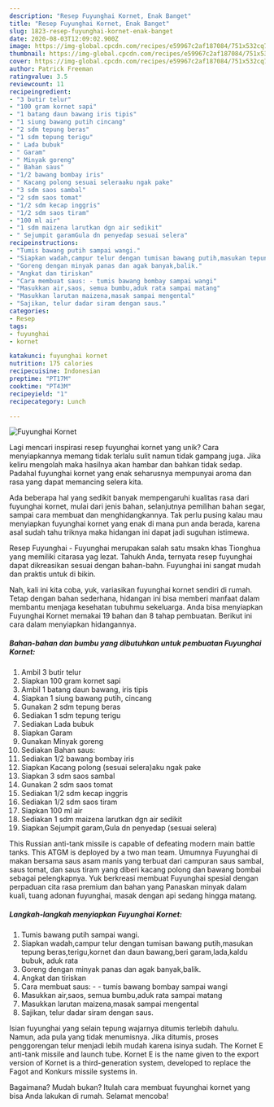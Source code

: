 ```yaml
---
description: "Resep Fuyunghai Kornet, Enak Banget"
title: "Resep Fuyunghai Kornet, Enak Banget"
slug: 1823-resep-fuyunghai-kornet-enak-banget
date: 2020-08-03T12:09:02.900Z
image: https://img-global.cpcdn.com/recipes/e59967c2af187084/751x532cq70/fuyunghai-kornet-foto-resep-utama.jpg
thumbnail: https://img-global.cpcdn.com/recipes/e59967c2af187084/751x532cq70/fuyunghai-kornet-foto-resep-utama.jpg
cover: https://img-global.cpcdn.com/recipes/e59967c2af187084/751x532cq70/fuyunghai-kornet-foto-resep-utama.jpg
author: Patrick Freeman
ratingvalue: 3.5
reviewcount: 11
recipeingredient:
- "3 butir telur"
- "100 gram kornet sapi"
- "1 batang daun bawang iris tipis"
- "1 siung bawang putih cincang"
- "2 sdm tepung beras"
- "1 sdm tepung terigu"
- " Lada bubuk"
- " Garam"
- " Minyak goreng"
- " Bahan saus"
- "1/2 bawang bombay iris"
- " Kacang polong sesuai seleraaku ngak pake"
- "3 sdm saos sambal"
- "2 sdm saos tomat"
- "1/2 sdm kecap inggris"
- "1/2 sdm saos tiram"
- "100 ml air"
- "1 sdm maizena larutkan dgn air sedikit"
- " Sejumpit garamGula dn penyedap sesuai selera"
recipeinstructions:
- "Tumis bawang putih sampai wangi."
- "Siapkan wadah,campur telur dengan tumisan bawang putih,masukan tepung beras,terigu,kornet dan daun bawang,beri garam,lada,kaldu bubuk, aduk rata"
- "Goreng dengan minyak panas dan agak banyak,balik."
- "Angkat dan tiriskan"
- "Cara membuat saus: - tumis bawang bombay sampai wangi"
- "Masukkan air,saos, semua bumbu,aduk rata sampai matang"
- "Masukkan larutan maizena,masak sampai mengental"
- "Sajikan, telur dadar siram dengan saus."
categories:
- Resep
tags:
- fuyunghai
- kornet

katakunci: fuyunghai kornet 
nutrition: 175 calories
recipecuisine: Indonesian
preptime: "PT17M"
cooktime: "PT43M"
recipeyield: "1"
recipecategory: Lunch

---
```



![Fuyunghai Kornet](https://img-global.cpcdn.com/recipes/e59967c2af187084/751x532cq70/fuyunghai-kornet-foto-resep-utama.jpg)

Lagi mencari inspirasi resep fuyunghai kornet yang unik? Cara menyiapkannya memang tidak terlalu sulit namun tidak gampang juga. Jika keliru mengolah maka hasilnya akan hambar dan bahkan tidak sedap. Padahal fuyunghai kornet yang enak seharusnya mempunyai aroma dan rasa yang dapat memancing selera kita.

Ada beberapa hal yang sedikit banyak mempengaruhi kualitas rasa dari fuyunghai kornet, mulai dari jenis bahan, selanjutnya pemilihan bahan segar, sampai cara membuat dan menghidangkannya. Tak perlu pusing kalau mau menyiapkan fuyunghai kornet yang enak di mana pun anda berada, karena asal sudah tahu triknya maka hidangan ini dapat jadi suguhan istimewa.

Resep Fuyunghai - Fuyunghai merupakan salah satu msakn khas Tionghua yang memiliki citarasa yag lezat. Tahukh Anda, ternyata resep fuyunghai dapat dikreasikan sesuai dengan bahan-bahn. Fuyunghai ini sangat mudah dan praktis untuk di bikin.


Nah, kali ini kita coba, yuk, variasikan fuyunghai kornet sendiri di rumah. Tetap dengan bahan sederhana, hidangan ini bisa memberi manfaat dalam membantu menjaga kesehatan tubuhmu sekeluarga. Anda bisa menyiapkan Fuyunghai Kornet memakai 19 bahan dan 8 tahap pembuatan. Berikut ini cara dalam menyiapkan hidangannya.

<!--inarticleads1-->

##### Bahan-bahan dan bumbu yang dibutuhkan untuk pembuatan Fuyunghai Kornet:

1. Ambil 3 butir telur
1. Siapkan 100 gram kornet sapi
1. Ambil 1 batang daun bawang, iris tipis
1. Siapkan 1 siung bawang putih, cincang
1. Gunakan 2 sdm tepung beras
1. Sediakan 1 sdm tepung terigu
1. Sediakan  Lada bubuk
1. Siapkan  Garam
1. Gunakan  Minyak goreng
1. Sediakan  Bahan saus:
1. Sediakan 1/2 bawang bombay iris
1. Siapkan  Kacang polong (sesuai selera)aku ngak pake
1. Siapkan 3 sdm saos sambal
1. Gunakan 2 sdm saos tomat
1. Sediakan 1/2 sdm kecap inggris
1. Sediakan 1/2 sdm saos tiram
1. Siapkan 100 ml air
1. Sediakan 1 sdm maizena larutkan dgn air sedikit
1. Siapkan  Sejumpit garam,Gula dn penyedap (sesuai selera)


This Russian anti-tank missile is capable of defeating modern main battle tanks. This ATGM is deployed by a two man team. Umumnya Fuyunghai di makan bersama saus asam manis yang terbuat dari campuran saus sambal, saus tomat, dan saus tiram yang diberi kacang polong dan bawang bombai sebagai pelengkapnya. Yuk berkreasi membuat Fuyunghai spesial dengan perpaduan cita rasa premium dan bahan yang Panaskan minyak dalam kuali, tuang adonan fuyunghai, masak dengan api sedang hingga matang. 

<!--inarticleads2-->

##### Langkah-langkah menyiapkan Fuyunghai Kornet:

1. Tumis bawang putih sampai wangi.
1. Siapkan wadah,campur telur dengan tumisan bawang putih,masukan tepung beras,terigu,kornet dan daun bawang,beri garam,lada,kaldu bubuk, aduk rata
1. Goreng dengan minyak panas dan agak banyak,balik.
1. Angkat dan tiriskan
1. Cara membuat saus: - - tumis bawang bombay sampai wangi
1. Masukkan air,saos, semua bumbu,aduk rata sampai matang
1. Masukkan larutan maizena,masak sampai mengental
1. Sajikan, telur dadar siram dengan saus.


Isian fuyunghai yang selain tepung wajarnya ditumis terlebih dahulu. Namun, ada pula yang tidak menumisnya. Jika ditumis, proses penggorengan telur menjadi lebih mudah karena isinya sudah. The Kornet E anti-tank missile and launch tube. Kornet E is the name given to the export version of Kornet is a third-generation system, developed to replace the Fagot and Konkurs missile systems in. 

Bagaimana? Mudah bukan? Itulah cara membuat fuyunghai kornet yang bisa Anda lakukan di rumah. Selamat mencoba!
